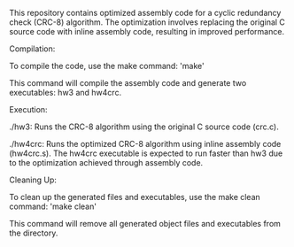 This repository contains optimized assembly code for a cyclic redundancy check (CRC-8) algorithm. The optimization involves replacing the original C source code with inline assembly code, resulting in improved performance.

Compilation:

To compile the code, use the make command: 'make'

This command will compile the assembly code and generate two executables: hw3 and hw4crc.

Execution:

./hw3: Runs the CRC-8 algorithm using the original C source code (crc.c).

./hw4crc: Runs the optimized CRC-8 algorithm using inline assembly code (hw4crc.s).
The hw4crc executable is expected to run faster than hw3 due to the optimization achieved through assembly code.

Cleaning Up:

To clean up the generated files and executables, use the make clean command: 'make clean'

This command will remove all generated object files and executables from the directory.

